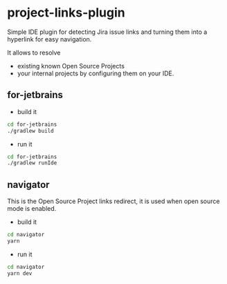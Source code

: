 # project-links-plugin

Simple IDE plugin for detecting Jira issue links and turning them into a hyperlink for easy navigation.

It allows to resolve
- existing known Open Source Projects
- your internal projects by configuring them on your IDE.

## for-jetbrains

- build it

```bash
cd for-jetbrains
./gradlew build
```

- run it

```bash
cd for-jetbrains
./gradlew runIde
```

## navigator

This is the Open Source Project links redirect, it is used when open source mode is enabled.

- build it

```bash
cd navigator
yarn
```

- run it

```bash
cd navigator
yarn dev
```
